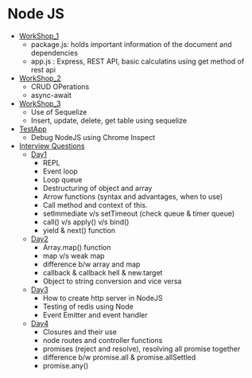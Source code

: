 # Node JS

* [WorkShop_1](./WorkShop_1/)
    - package.js: holds important information of the document and dependencies
    - app.js : Express, REST API, basic calculatins using get method of rest api
* [WorkShop_2](./WorkShop_2/)
    - CRUD OPerations
    - async-await
* [WorkShop_3](./WorkShop_3/)
    - Use of Sequelize
    - Insert, update, delete, get table using sequelize
* [TestApp](./TestApp/)
    - Debug NodeJS using Chrome Inspect
* [Interview Questions](./Interview_Questions/)
    * [Day1](./Interview_Questions/Day1/)
        - REPL
        - Event loop
        - Loop queue
        - Destructuring of object and array
        - Arrow functions (syntax and advantages, when to use)
        - Call method and context of this.
        - setImmediate v/s setTimeout (check queue & timer queue)
        - call() v/s apply() v/s bind()
        - yield & next() function 
    * [Day2](./Interview_Questions/Day2/)
        - Array.map() function
        - map v/s weak map
        - difference b/w array and map
        - callback & callback hell & new.target
        - Object to string conversion and vice versa
    * [Day3](./Interview_Questions/Day3/)
        - How to create http server in NodeJS
        - Testing of redis using Node
        - Event Emitter and event handler
    * [Day4](./Interview_Questions/Day4/)
        - Closures and their use
        - node routes and controller functions
        - promises (reject and resolve), resolving all promise together
        - difference b/w promise.all & promise.allSettled
        - promise.any()
